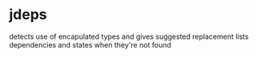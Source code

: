# jdeps

detects use of encapulated types
  and gives suggested replacement
lists dependencies and states when they're not found
